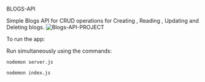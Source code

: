 BLOGS-API

Simple Blogs API for CRUD operations for Creating , Reading , Updating and Deleting blogs.
![Blogs-API-PROJECT](https://github.com/real-coder007Ravi/Blogs-API/assets/87241044/6c57d022-dc7c-448f-bfa6-8fae6f8b8de6)


To run the app:


 Run simultaneously using the commands:

    nodemon server.js
    
    nodemon index.js
